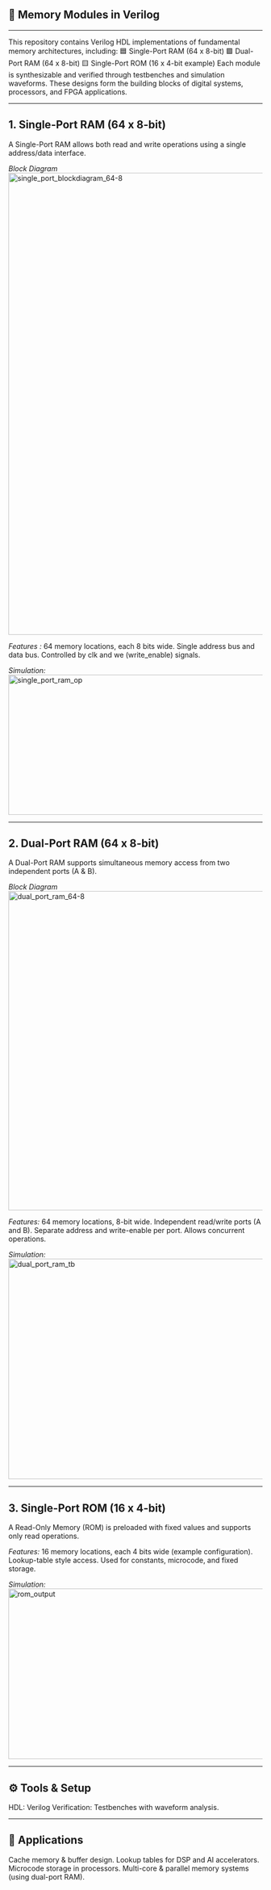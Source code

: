## 📘 Memory Modules in Verilog
----------------------------------------------------------------------------------------------------------------------------------------------------------------------
This repository contains Verilog HDL implementations of fundamental memory architectures, including:
🟦 Single-Port RAM (64 x 8-bit)
🟪 Dual-Port RAM (64 x 8-bit)
🟨 Single-Port ROM (16 x 4-bit example)
Each module is synthesizable and verified through testbenches and simulation waveforms.
These designs form the building blocks of digital systems, processors, and FPGA applications.

----------------------------------------------------------------------------------------------------------------------------------------------------------------------
## 1. Single-Port RAM (64 x 8-bit)
A Single-Port RAM allows both read and write operations using a single address/data interface.

*Block Diagram*
<img width="841" height="916" alt="single_port_blockdiagram_64-8" src="https://github.com/user-attachments/assets/d0f95ee9-7b99-48c3-9b9b-5d13051e76da" />

*Features :*
64 memory locations, each 8 bits wide.
Single address bus and data bus.
Controlled by clk and we (write_enable) signals.

*Simulation:*
<img width="1555" height="278" alt="single_port_ram_op" src="https://github.com/user-attachments/assets/59578953-ecf1-4b56-8f93-33f630b8401b" />

----------------------------------------------------------------------------------------------------------------------------------------------------------------------
 ## 2. Dual-Port RAM (64 x 8-bit)
A Dual-Port RAM supports simultaneous memory access from two independent ports (A & B).

*Block Diagram*
<img width="537" height="633" alt="dual_port_ram_64-8" src="https://github.com/user-attachments/assets/7a93b6c1-dc3a-4d59-996a-8a44d50c246c" />

*Features:*
64 memory locations, 8-bit wide.
Independent read/write ports (A and B).
Separate address and write-enable per port.
Allows concurrent operations.

*Simulation:*
<img width="1577" height="437" alt="dual_port_ram_tb" src="https://github.com/user-attachments/assets/06c3e544-cdda-42a2-a05b-959d166bec5a" />

----------------------------------------------------------------------------------------------------------------------------------------------------------------------
## 3. Single-Port ROM (16 x 4-bit)
A Read-Only Memory (ROM) is preloaded with fixed values and supports only read operations.

*Features:*
16 memory locations, each 4 bits wide (example configuration).
Lookup-table style access.
Used for constants, microcode, and fixed storage.

*Simulation:*
<img width="1572" height="338" alt="rom_output" src="https://github.com/user-attachments/assets/0a874f5d-fec0-458e-81ec-d1af1d4419ab" />

----------------------------------------------------------------------------------------------------------------------------------------------------------------------
## ⚙️ Tools & Setup
HDL: Verilog
Verification: Testbenches with waveform analysis.

----------------------------------------------------------------------------------------------------------------------------------------------------------------------
## 🚀 Applications
Cache memory & buffer design.
Lookup tables for DSP and AI accelerators.
Microcode storage in processors.
Multi-core & parallel memory systems (using dual-port RAM).
